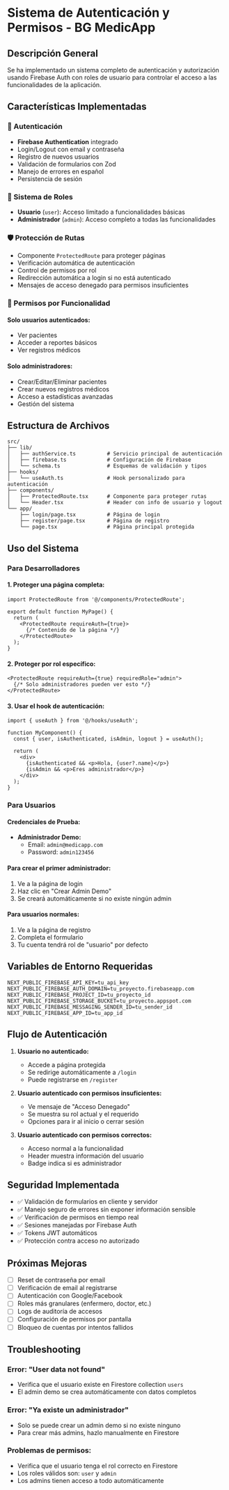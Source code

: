 # Sistema de Autenticación y Permisos - BG MedicApp

## Descripción General

Se ha implementado un sistema completo de autenticación y autorización usando Firebase Auth con roles de usuario para controlar el acceso a las funcionalidades de la aplicación.

## Características Implementadas

### 🔐 Autenticación
- **Firebase Authentication** integrado
- Login/Logout con email y contraseña
- Registro de nuevos usuarios
- Validación de formularios con Zod
- Manejo de errores en español
- Persistencia de sesión

### 👥 Sistema de Roles
- **Usuario** (`user`): Acceso limitado a funcionalidades básicas
- **Administrador** (`admin`): Acceso completo a todas las funcionalidades

### 🛡️ Protección de Rutas
- Componente `ProtectedRoute` para proteger páginas
- Verificación automática de autenticación
- Control de permisos por rol
- Redirección automática a login si no está autenticado
- Mensajes de acceso denegado para permisos insuficientes

### 🎯 Permisos por Funcionalidad

#### Solo usuarios autenticados:
- Ver pacientes
- Acceder a reportes básicos
- Ver registros médicos

#### Solo administradores:
- Crear/Editar/Eliminar pacientes
- Crear nuevos registros médicos
- Acceso a estadísticas avanzadas
- Gestión del sistema

## Estructura de Archivos

```
src/
├── lib/
│   ├── authService.ts          # Servicio principal de autenticación
│   ├── firebase.ts             # Configuración de Firebase
│   └── schema.ts               # Esquemas de validación y tipos
├── hooks/
│   └── useAuth.ts              # Hook personalizado para autenticación
├── components/
│   ├── ProtectedRoute.tsx      # Componente para proteger rutas
│   └── Header.tsx              # Header con info de usuario y logout
└── app/
    ├── login/page.tsx          # Página de login
    ├── register/page.tsx       # Página de registro
    └── page.tsx                # Página principal protegida
```

## Uso del Sistema

### Para Desarrolladores

#### 1. Proteger una página completa:
```tsx
import ProtectedRoute from '@/components/ProtectedRoute';

export default function MyPage() {
  return (
    <ProtectedRoute requireAuth={true}>
      {/* Contenido de la página */}
    </ProtectedRoute>
  );
}
```

#### 2. Proteger por rol específico:
```tsx
<ProtectedRoute requireAuth={true} requiredRole="admin">
  {/* Solo administradores pueden ver esto */}
</ProtectedRoute>
```

#### 3. Usar el hook de autenticación:
```tsx
import { useAuth } from '@/hooks/useAuth';

function MyComponent() {
  const { user, isAuthenticated, isAdmin, logout } = useAuth();
  
  return (
    <div>
      {isAuthenticated && <p>Hola, {user?.name}</p>}
      {isAdmin && <p>Eres administrador</p>}
    </div>
  );
}
```

### Para Usuarios

#### Credenciales de Prueba:
- **Administrador Demo:**
  - Email: `admin@medicapp.com`
  - Password: `admin123456`

#### Para crear el primer administrador:
1. Ve a la página de login
2. Haz clic en "Crear Admin Demo"
3. Se creará automáticamente si no existe ningún admin

#### Para usuarios normales:
1. Ve a la página de registro
2. Completa el formulario
3. Tu cuenta tendrá rol de "usuario" por defecto

## Variables de Entorno Requeridas

```env
NEXT_PUBLIC_FIREBASE_API_KEY=tu_api_key
NEXT_PUBLIC_FIREBASE_AUTH_DOMAIN=tu_proyecto.firebaseapp.com
NEXT_PUBLIC_FIREBASE_PROJECT_ID=tu_proyecto_id
NEXT_PUBLIC_FIREBASE_STORAGE_BUCKET=tu_proyecto.appspot.com
NEXT_PUBLIC_FIREBASE_MESSAGING_SENDER_ID=tu_sender_id
NEXT_PUBLIC_FIREBASE_APP_ID=tu_app_id
```

## Flujo de Autenticación

1. **Usuario no autenticado:**
   - Accede a página protegida
   - Se redirige automáticamente a `/login`
   - Puede registrarse en `/register`

2. **Usuario autenticado con permisos insuficientes:**
   - Ve mensaje de "Acceso Denegado"
   - Se muestra su rol actual y el requerido
   - Opciones para ir al inicio o cerrar sesión

3. **Usuario autenticado con permisos correctos:**
   - Acceso normal a la funcionalidad
   - Header muestra información del usuario
   - Badge indica si es administrador

## Seguridad Implementada

- ✅ Validación de formularios en cliente y servidor
- ✅ Manejo seguro de errores sin exponer información sensible
- ✅ Verificación de permisos en tiempo real
- ✅ Sesiones manejadas por Firebase Auth
- ✅ Tokens JWT automáticos
- ✅ Protección contra acceso no autorizado

## Próximas Mejoras

- [ ] Reset de contraseña por email
- [ ] Verificación de email al registrarse
- [ ] Autenticación con Google/Facebook
- [ ] Roles más granulares (enfermero, doctor, etc.)
- [ ] Logs de auditoría de accesos
- [ ] Configuración de permisos por pantalla
- [ ] Bloqueo de cuentas por intentos fallidos

## Troubleshooting

### Error: "User data not found"
- Verifica que el usuario existe en Firestore collection `users`
- El admin demo se crea automáticamente con datos completos

### Error: "Ya existe un administrador"
- Solo se puede crear un admin demo si no existe ninguno
- Para crear más admins, hazlo manualmente en Firestore

### Problemas de permisos:
- Verifica que el usuario tenga el rol correcto en Firestore
- Los roles válidos son: `user` y `admin`
- Los admins tienen acceso a todo automáticamente 